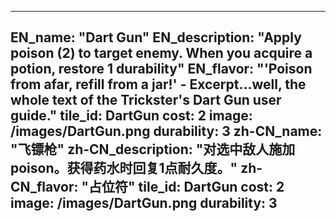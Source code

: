 ---

EN_name: "Dart Gun"
EN_description: "Apply poison (2) to target enemy. When you acquire a potion, restore 1 durability"
EN_flavor: "'Poison from afar, refill from a jar!' - Excerpt...well, the whole text of the Trickster's Dart Gun user guide."
tile_id: DartGun
cost: 2
image: /images/DartGun.png
durability: 3
zh-CN_name: "飞镖枪"
zh-CN_description: "对选中敌人施加poison。获得药水时回复1点耐久度。"
zh-CN_flavor: "占位符"
tile_id: DartGun
cost: 2
image: /images/DartGun.png
durability: 3
---